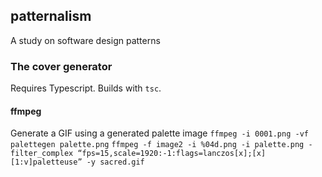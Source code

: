## patternalism
A study on software design patterns

### The cover generator
Requires Typescript. Builds with `tsc`.

#### ffmpeg
Generate a GIF using a generated palette image
`ffmpeg -i 0001.png -vf palettegen palette.png`
`ffmpeg -f image2 -i %04d.png -i palette.png -filter_complex “fps=15,scale=1920:-1:flags=lanczos[x];[x][1:v]paletteuse” -y sacred.gif`